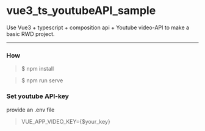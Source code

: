 # vue3_ts_youtubeAPI_sample

Use Vue3 + typescript + composition api + Youtube video-API to make a basic RWD project.

---

### How

>$ npm install

>$ npm run serve

### Set youtube API-key

provide an .env file

> VUE_APP_VIDEO_KEY={$your_key}

